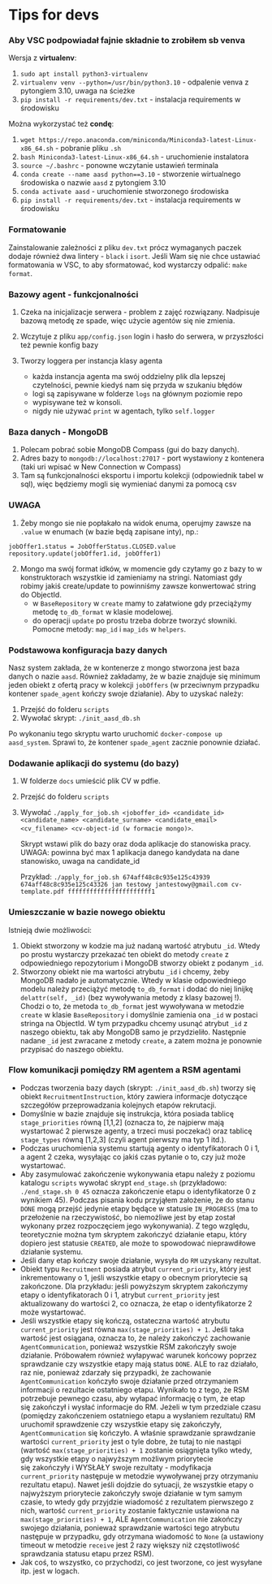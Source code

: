 # Tips for devs

### Aby VSC podpowiadał fajnie składnie to zrobiłem sb venva

Wersja z **virtualenv**:
1. `sudo apt install python3-virtualenv`
2. `virtualenv venv --python=/usr/bin/python3.10` - odpalenie venva z pytongiem 3.10, uwaga na ścieżke
3. `pip install -r requirements/dev.txt` - instalacja requirements w środowisku

Można wykorzystać też **condę**:
1. `wget https://repo.anaconda.com/miniconda/Miniconda3-latest-Linux-x86_64.sh` - pobranie pliku `.sh`
2. `bash Miniconda3-latest-Linux-x86_64.sh` - uruchomienie instalatora
3. `source ~/.bashrc` - ponowne wczytanie ustawień terminala
4. `conda create --name aasd python==3.10` - stworzenie wirtualnego środowiska o nazwie `aasd` z pytongiem 3.10
5. `conda activate aasd` - uruchomienie stworzonego środowiska
6. `pip install -r requirements/dev.txt` - instalacja requirements w środowisku

### Formatowanie

Zainstalowanie zależności z pliku `dev.txt` prócz wymaganych paczek dodaje również dwa lintery - `black` i `isort`. Jeśli Wam się nie chce ustawiać formatowania w VSC, to aby sformatować, kod wystarczy odpalić: `make format`.

### Bazowy agent - funkcjonalności

1. Czeka na inicjalizacje serwera - problem z zajęć rozwiązany. Nadpisuje bazową metodę ze spade, więc użycie agentów się nie zmienia.
2. Wczytuje z pliku `app/config.json` login i hasło do serwera, w przyszłości też pewnie konfig bazy
3. Tworzy loggera per instancja klasy agenta

   - każda instancja agenta ma swój oddzielny plik dla lepszej czytelności, pewnie kiedyś nam się przyda w szukaniu błędów
   - logi są zapisywane w folderze `logs` na głównym poziomie repo
   - wypisywane też w konsoli.
   - nigdy nie używać `print` w agentach, tylko `self.logger`

### Baza danych - MongoDB

1. Polecam pobrać sobie MongoDB Compass (gui do bazy danych).
2. Adres bazy to `mongodb://localhost:27017` - port wystawiony z kontenera (taki uri wpisać w New Connection w Compass)
3. Tam są funkcjonalności eksportu i importu kolekcji (odpowiednik tabel w sql), więc będziemy mogli się wymieniać danymi za pomocą csv

### UWAGA

1. Żeby mongo sie nie popłakało na widok enuma, operujmy zawsze na `.value` w enumach (w bazie będą zapisane inty), np.:

```
jobOffer1.status = JobOfferStatus.CLOSED.value
repository.update(jobOffer1.id, jobOffer1)
```

2. Mongo ma swój format idków, w momencie gdy czytamy go z bazy to w konstruktorach wszystkie id zamieniamy na stringi. Natomiast gdy robimy jakiś create/update to powinniśmy zawsze konwertować string do ObjectId.
   - w `BaseRepository` w `create` mamy to załatwione gdy przeciążymy metodę `to_db_format` w klasie modelowej.
   - do operacji `update` po prostu trzeba dobrze tworzyć słowniki. Pomocne metody: `map_id` i `map_ids` w `helpers`.

### Podstawowa konfiguracja bazy danych

Nasz system zakłada, że w kontenerze z mongo stworzona jest baza danych o nazie `aasd`. Również zakładamy, że w bazie znajduje się minimum jeden obiekt z ofertą pracy w kolekcji `jobOffers` (w przeciwnym przypadku kontener `spade_agent` kończy swoje działanie). Aby to uzyskać należy:
1. Przejść do folderu `scripts`
2. Wywołać skrypt: `./init_aasd_db.sh`

Po wykonaniu tego skryptu warto uruchomić `docker-compose up aasd_system`. Sprawi to, że kontener `spade_agent` zacznie ponownie działać.

### Dodawanie aplikacji do systemu (do bazy)

1. W folderze `docs` umieścić plik CV w pdfie.
2. Przejść do folderu `scripts`
3. Wywołać `./apply_for_job.sh <joboffer_id> <candidate_id> <candidate_name> <candidate_surname> <candidate_email> <cv_filename> <cv-object-id (w formacie mongo)>`.

   Skrypt wstawi plik do bazy oraz doda aplikacje do stanowiska pracy. UWAGA: powinna być max 1 aplikacja danego kandydata na dane stanowisko, uwaga na candidate_id

   Przykład: `./apply_for_job.sh 674aff48c8c935e125c43939 674aff48c8c935e125c43326 jan testowy jantestowy@gmail.com cv-template.pdf fffffffffffffffffffffff1`

### Umieszczanie w bazie nowego obiektu
Istnieją dwie możliwości:
1. Obiekt stworzony w kodzie ma już nadaną wartość atrybutu `_id`. Wtedy po prostu wystarczy przekazać ten obiekt do metody `create` z odpowiedniego repozytorium i MongoDB stworzy obiekt z podanym `_id`.
2. Stworzony obiekt nie ma wartości atrybutu `_id` i chcemy, żeby MongoDB nadało je automatycznie. Wtedy w klasie odpowiedniego modelu należy przeciążyć metodę `to_db_format` i dodać do niej linijkę `delattr(self, _id)` (bez wywoływania metody z klasy bazowej !). Chodzi o to, że metoda `to_db_format` jest wywoływana w metodzie `create` w klasie `BaseRepository` i domyślnie zamienia ona `_id` w postaci stringa na ObjectId. W tym przypadku chcemy usunąć atrybut `_id` z naszego obiektu, tak aby MongoDB samo je przydzieliło. Następnie nadane `_id` jest zwracane z metody `create`, a zatem można je ponownie przypisać do naszego obiektu.

### Flow komunikacji pomiędzy RM agentem a RSM agentami
- Podczas tworzenia bazy daych (skrypt: `./init_aasd_db.sh`) tworzy się obiekt `RecruitmentInstruction`, który zawiera informacje dotyczące szczegółów przeprowadzania kolejnych etapów rekrutacji.
- Domyślnie w bazie znajduje się instrukcja, która posiada tablicę `stage_priorities` równą [1,1,2] (oznacza to, że najpierw mają wystartować 2 pierwsze agenty, a trzeci musi poczekać) oraz tablicę `stage_types` równą [1,2,3] (czyli agent pierwszy ma typ 1 itd.).
- Podczas uruchomienia systemu startują agenty o identyfikatorach 0 i 1, a agent 2 czeka, wysyłając co jakiś czas pytanie o to, czy już może wystartować.
- Aby zasymulować zakończenie wykonywania etapu należy z poziomu katalogu `scripts` wywołać skrypt `end_stage.sh` (przykładowo: `./end_stage.sh 0 45` oznacza zakończenie etapu o identyfikatorze 0 z wynikiem 45). Podczas pisania kodu przyjąłem założenie, że do stanu `DONE` mogą przejść jedynie etapy będące w statusie `IN_PROGRESS` (ma to przełożenie na rzeczywistość, bo niemożliwe jest by etap został wykonany przez rozpoczęciem jego wykonywania). Z tego względu, teoretycznie można tym skryptem zakończyć działanie etapu, który dopiero jest statusie `CREATED`, ale może to spowodować nieprawdiłowe działanie systemu.
- Jeśli dany etap kończy swoje działanie, wysyła do `RM` uzyskany rezultat.
- Obiekt typu `Recruitment` posiada atrybut `current_priority`, który jest inkrementowany o 1, jeśli wszystkie etapy o obecnym priorytecie są zakończone. Dla przykładu: jeśli powyższym skryptem zakończymy etapy o identyfikatorach 0 i 1, atrybut `current_priority` jest aktualizowany do wartości 2, co oznacza, że etap o identyfikatorze 2 może wystartować.
- Jeśli wszystkie etapy się kończą, ostateczna wartość atrybutu `current_priority` jest równa `max(stage_priorities) + 1`. Jeśli taka wartość jest osiągana, oznacza to, że należy zakończyć zachowanie `AgentCommunication`, ponieważ wszystkie RSM zakończyły swoje działanie. Próbowałem również wyłapywać warunek końcowy poprzez sprawdzanie czy wszystkie etapy mają status `DONE`. ALE to raz działało, raz nie, ponieważ zdarzały się przypadki, że zachowanie `AgentCommunication` kończyło swoje działanie przed otrzymaniem informacji o rezultacie ostatniego etapu. Wynikało to z tego, że RSM potrzebuje pewnego czasu, aby wyłapać informację o tym, że etap się zakończył i wysłać informacje do RM. Jeżeli w tym przedziale czasu (pomiędzy zakończeniem ostatniego etapu a wysłaniem rezultatu) RM uruchomił sprawdzenie czy wszystkie etapy się zakończyły, `AgentCommunication` się kończyło. A właśnie sprawdzanie sprawdzanie wartości `current_priority` jest o tyle dobre, że tutaj to nie nastąpi (wartość `max(stage_priorities) + 1` zostanie osiągnięta tylko wtedy, gdy wszystkie etapy o najwyższym możliwym priorytecie się zakończyły i WYSŁAŁY swoje rezultaty - modyfikacja `current_priority` następuje w metodzie wywoływanej przy otrzymaniu rezultatu etapu). Nawet jeśli dojdzie do sytuacji, że wszystkie etapy o najwyższym priorytecie zakończyły swoje działanie w tym samym czasie, to wtedy gdy przyjdzie wiadomość z rezultatem pierwszego z nich, wartość `current_priority` zostanie faktycznie ustawiona na `max(stage_priorities) + 1`, ALE `AgentCommunication` nie zakończy swojego działania, ponieważ sprawdzanie wartości tego atrybutu następuje w przypadku, gdy otrzymana wiadomość to `None` (a ustawiony timeout w metodzie `receive` jest 2 razy większy niż częstotliwość sprawdzania statusu etapu przez RSM).
- Jak coś, to wszystko, co przychodzi, co jest tworzone, co jest wysyłane itp. jest w logach.
